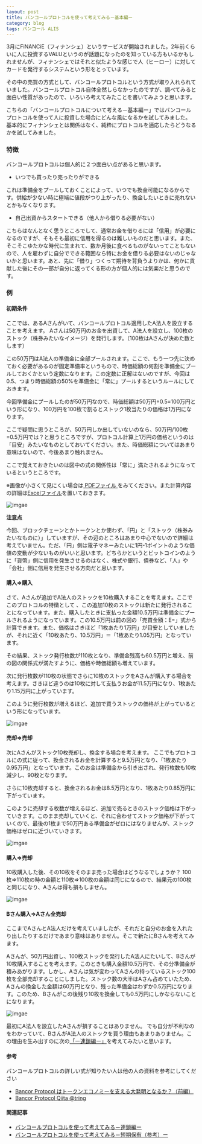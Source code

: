 ```yaml
---
layout: post
title: バンコールプロトコルを使って考えてみる－基本編ー
category: blog
tags: バンコール ALIS
---
```


3月にFiNANCiE（フィナンシェ）というサービスが開始されました。2年前くらいに人に投資するVALUというのが話題になったのを知っている方もいるかもしれませんが、フィナンシェではそれと似たような感じで人（ヒーロー）に対してカードを発行するシステムという形をとっています。

その中の売買の方式として、バンコールプロトコルという方式が取り入れられていました。バンコールプロトコル自体全然しらなかったのですが、調べてみると面白い性質があったので、いろいろ考えてみたことを書いてみようと思います。

こちらの「バンコールプロトコルについて考える－基本編ー」ではバンコールプロトコルを使って人に投資した場合にどんな風になるかを試してみました。
基本的にフィナンシェとは関係はなく、純粋にプロトコルを適応したらどうなるかを試してみました。

### 特徴

バンコールプロトコルは個人的に２つ面白い点があると思います。

* いつでも買ったり売ったりができる

これは準備金をプールしておくことによって、いつでも換金可能になるからです。供給が少ない時に極端に値段がつり上がったり、換金したいときに売れないとかもなくなります。


* 自己出資からスタートできる（他人から借りる必要がない）

こちらはなんとなく思うところでして、通常お金を借りるには「信用」が必要になるのですが、そもそも最初に信用を得るのは難しいものだと思います。また、そこそこゆたかな時代に生まれて、数か月後に食べるものがないってこともないので、人を雇わずに自分でできる範囲なら特にお金を借りる必要はないのじゃないかと思います。あと、先に「借り」つくって期待を背負うよりかは、何かに貢献した後にその一部が自分に返ってくる形の方が個人的には気楽だと思うのです。

### 例　

#### 初期条件

ここでは、あるAさんがいて、バンコールプロトコル適用したA法人を設立することを考えます。
Aさんは50万円のお金を出資して、A法人を設立し、100枚のストック（株券みたいなイメージ）を発行します。（100枚はAさんが決めた数とします）

この50万円はA法人の準備金に全部プールされます。ここで、もう一つ先に決めておく必要があるのが固定準備率というもので、時価総額の何割を準備金にプールしておくかという定数になります。この定数に正解はないのですが、今回は0.5、つまり時価総額の50%を準備金に「常に」プールするというルールにしておきます。

今回準備金にプールしたのが50万円なので、時価総額は50万円÷0.5=100万円という形になり、100万円を100枚で割るとストック1枚当たりの価格は1万円になります。

ここで疑問に思うところが、50万円しか出していないのなら、50万円/100枚=0.5万円では？と思うところですが、プロトコル計算上1万円の価格というのは「目安」みたいなものとしておいてください。また、時価総額についてはあまり意味はないので、今後あまり触れません。

ここで覚えておきたいのは図中の式の関係性は「常に」満たされるようになっているというところです。

※画像が小さくて見にくい場合は<a href="/images/20190329-bancor.pdf" target="_blank"> PDFファイル </a>をみてください。また計算内容の詳細は<a href="/images/20190322-bancor.xlsx" target="_blank">Excelファイル</a>を置いておきます。


![imgae](/images/20190330-02.PNG)


**注意点**

今回、ブロックチェーンとかトークンとか使わず、「円」と「ストック（株券みたいなものに）」していますが、その辺のところはあまり中心でないので詳細は考えていません。ただ、「円」側は電子マネーみたいに1円-1ポイントのような価値の変動が少ないものがいいと思います。どちらかというとビットコインのように「貨幣」側に信用を発生させるのはなく、株式や銀行、債券など、「人」や「会社」側に信用を発生させる方向だと思います。

#### 購入⇒購入

さて、Aさんが追加でA法人のストックを10枚購入することを考えます。ここでこのプロトコルの特徴として
、この追加10枚のストックは新たに発行されることになっています。また、購入したときに支払った金額10.5万円は準備金にプールされるようになっています。この10.5万円は前の図の「売買金額：E=」式から計算できます。また、価格はさきほど「1枚あたり1万円」が目安としていましたが、それに近く「10枚あたり、10.5万円」＝「1枚あたり1.05万円」となっています。

その結果、ストック発行枚数が110枚となり、準備金残高も60.5万円と増え、前の図の関係式が満たすように、価格や時価総額も増えています。

次に発行枚数が110枚の状態でさらに10枚のストックをAさんが購入する場合を考えます。さきほど違うのは10枚に対して支払うお金が11.5万円になり、1枚あたり1.15万円に上がっています。

このように発行枚数が増えるほど、追加で買うストックの価格が上がっているという形になっています。

![imgae](/images/20190330-03.PNG)

#### 売却⇒売却

次にAさんがストック10枚売却し、換金する場合を考えます。
ここでもプロトコルにの式に従って、換金されるお金を計算すると9.5万円となり、「1枚あたり0.95万円」となっています。このお金は準備金から引き出され、発行枚数も10枚減少し、90枚となります。

さらに10枚売却すると、換金されるお金は8.5万円となり、1枚あたり0.85万円に下がっています。

このように売却する枚数が増えるほど、追加で売るときのストック価格は下がっていきます。このまま売却していくと、それに合わせてストック価格が下がっていくので、最後の1枚まで50万円ある準備金がゼロにはなりませんが、ストック価格はゼロに近づいていきます。

![imgae](/images/20190330-04.PNG)

#### 購入⇒売却

10枚購入した後、その10枚をそのまま売った場合はどうなるでしょうか？
100枚⇒110枚の時の金額と110枚⇒100枚の金額は同じになるので、結果元の100枚と同じになり、Aさんは得も損もしません。

![imgae](/images/20190330-05.PNG)


#### Bさん購入⇒Aさん全売却

ここまでAさんとA法人だけを考えていましたが、それだと自分のお金を入れたり出したりするだけであまり意味はありません。そこで新たにBさんを考えてみます。

Aさんが、50万円出資し、100枚ストックを発行したA法人にたいして、Bさんが10枚購入することを考えます。このときも購入金額10.5万円で、その分準備金が積みあがります。しかし、Aさんは気が変わってAさんの持っているストック100枚を全部売却することにしました。ストック数の大半はAさん占めていたため、Aさんの換金した金額は60万円となり、残った準備金はわずか0.5万円になります。このため、Bさんがこの後残り10枚を換金しても0.5万円にしかならないことになります。

![imgae](/images/20190330-06.PNG)

最初にA法人を設立したAさんが損することはありません。
でも自分が不利なのをわかっていて、BさんがA法人のストックを買う理由もあまりありません。この理由を生み出すのに次の[「ー連鎖編ー」](https://samacoba.github.io/20190330bancor2/)を考えてみたいと思います。



#### 参考
バンコールプロトコルの詳しい式が知りたい人は他の人の資料を参考にしてください

* [Bancor Protocol はトークンエコノミーを支える大発明となるか？（前編）](https://medium.com/@amachino/bancor-protocol-%E3%81%AF%E3%83%88%E3%83%BC%E3%82%AF%E3%83%B3%E3%82%A8%E3%82%B3%E3%83%8E%E3%83%9F%E3%83%BC%E3%82%92%E6%94%AF%E3%81%88%E3%82%8B%E5%A4%A7%E7%99%BA%E6%98%8E%E3%81%A8%E3%81%AA%E3%82%8B%E3%81%8B-%E5%89%8D%E7%B7%A8-9769b79f2bca)
* [Bancor Protocol Qiita @tring](https://qiita.com/tring/items/91aac5f740d0fb48e760)


#### 関連記事
* [バンコールプロトコルを使って考えてみる－連鎖編ー](https://samacoba.github.io/20190330bancor2/)
* [バンコールプロトコルを使って考えてみる－短期保有（参考）ー](https://samacoba.github.io/20190330bancor3/)


